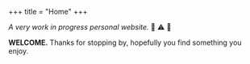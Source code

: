 +++
title = "Home"
+++

_A very work in progress personal website._ :construction: :warning: :construction_worker:

**WELCOME.** 
Thanks for stopping by, hopefully you find something you enjoy. 